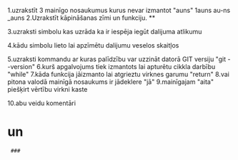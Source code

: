 1.uzrakstīt 3 mainīgo nosaukumus kurus nevar izmantot "auns"
1auns
au-ns
_auns
2.Uzrakstīt kāpināšanas zīmi un funkciju.
**

3.uzraksti simbolu kas uzrāda ka ir iespēja iegūt dalijuma atlikumu

4.kādu simbolu lieto lai apzīmētu dalijumu veselos skaitļos

5.uzraksti kommandu ar kuras palīdzību var uzzināt datorā GIT versiju
"git --version"
6.kurš apgalvojums tiek izmantots lai apturētu cikkla darbību
"while"
7.kāda funkcija jāizmanto lai atgrieztu virknes garumu
"return"
8.vai pitona valodā mainīgā nosaukums ir jādeklere
"jā"
9.mainīgajam "aita" piešķirt vērtību virkni kaste

10.abu veidu komentāri
# un ###
     
     ###